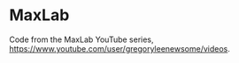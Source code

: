 # MaxLab
Code from the MaxLab YouTube series, https://www.youtube.com/user/gregoryleenewsome/videos.

